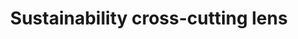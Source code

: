 ---
title: 'Sustainability cross-cutting lens'
field: 'is.focus.sustainLens'
slug: 'global-sustainability-cross-cutting-lens'
comment: 'select from control list'
required: False
vocabulary: 'vocabulary.txt'
module: 'Scope'
cluster: 'Global'
policy: 'Controlled value. Multi select from control list.'
layout: 'home'
---